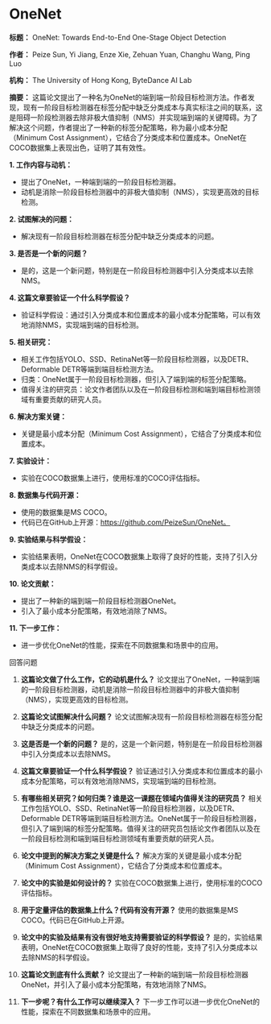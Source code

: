 # OneNet

**标题：** OneNet: Towards End-to-End One-Stage Object Detection

**作者：** Peize Sun, Yi Jiang, Enze Xie, Zehuan Yuan, Changhu Wang, Ping Luo

**机构：** The University of Hong Kong, ByteDance AI Lab

**摘要：**
这篇论文提出了一种名为OneNet的端到端一阶段目标检测方法。作者发现，现有一阶段目标检测器在标签分配中缺乏分类成本与真实标注之间的联系，这是阻碍一阶段检测器去除非极大值抑制（NMS）并实现端到端的关键障碍。为了解决这个问题，作者提出了一种新的标签分配策略，称为最小成本分配（Minimum Cost Assignment），它结合了分类成本和位置成本。OneNet在COCO数据集上表现出色，证明了其有效性。

**1. 工作内容与动机：**
   - 提出了OneNet，一种端到端的一阶段目标检测器。
   - 动机是消除一阶段目标检测器中的非极大值抑制（NMS），实现更高效的目标检测。

**2. 试图解决的问题：**
   - 解决现有一阶段目标检测器在标签分配中缺乏分类成本的问题。

**3. 是否是一个新的问题？**
   - 是的，这是一个新问题，特别是在一阶段目标检测器中引入分类成本以去除NMS。

**4. 这篇文章要验证一个什么科学假设？**
   - 验证科学假设：通过引入分类成本和位置成本的最小成本分配策略，可以有效地消除NMS，实现端到端的目标检测。

**5. 相关研究：**
   - 相关工作包括YOLO、SSD、RetinaNet等一阶段目标检测器，以及DETR、Deformable DETR等端到端目标检测方法。
   - 归类：OneNet属于一阶段目标检测器，但引入了端到端的标签分配策略。
   - 值得关注的研究员：论文作者团队以及在一阶段目标检测和端到端目标检测领域有重要贡献的研究人员。

**6. 解决方案关键：**
   - 关键是最小成本分配（Minimum Cost Assignment），它结合了分类成本和位置成本。

**7. 实验设计：**
   - 实验在COCO数据集上进行，使用标准的COCO评估指标。

**8. 数据集与代码开源：**
   - 使用的数据集是MS COCO。
   - 代码已在GitHub上开源：https://github.com/PeizeSun/OneNet。

**9. 实验结果与科学假设：**
   - 实验结果表明，OneNet在COCO数据集上取得了良好的性能，支持了引入分类成本以去除NMS的科学假设。

**10. 论文贡献：**
   - 提出了一种新的端到端一阶段目标检测器OneNet。
   - 引入了最小成本分配策略，有效地消除了NMS。

**11. 下一步工作：**
   - 进一步优化OneNet的性能，探索在不同数据集和场景中的应用。


回答问题

1. **这篇论文做了什么工作，它的动机是什么？**
   论文提出了OneNet，一种端到端的一阶段目标检测器，动机是消除一阶段目标检测器中的非极大值抑制（NMS），实现更高效的目标检测。

2. **这篇论文试图解决什么问题？**
   论文试图解决现有一阶段目标检测器在标签分配中缺乏分类成本的问题。

3. **这是否是一个新的问题？**
   是的，这是一个新问题，特别是在一阶段目标检测器中引入分类成本以去除NMS。

4. **这篇文章要验证一个什么科学假设？**
   验证通过引入分类成本和位置成本的最小成本分配策略，可以有效地消除NMS，实现端到端的目标检测。

5. **有哪些相关研究？如何归类？谁是这一课题在领域内值得关注的研究员？**
   相关工作包括YOLO、SSD、RetinaNet等一阶段目标检测器，以及DETR、Deformable DETR等端到端目标检测方法。OneNet属于一阶段目标检测器，但引入了端到端的标签分配策略。值得关注的研究员包括论文作者团队以及在一阶段目标检测和端到端目标检测领域有重要贡献的研究人员。

6. **论文中提到的解决方案之关键是什么？**
   解决方案的关键是最小成本分配（Minimum Cost Assignment），它结合了分类成本和位置成本。

7. **论文中的实验是如何设计的？**
   实验在COCO数据集上进行，使用标准的COCO评估指标。

8. **用于定量评估的数据集上什么？代码有没有开源？**
   使用的数据集是MS COCO。代码已在GitHub上开源。

9. **论文中的实验及结果有没有很好地支持需要验证的科学假设？**
   是的，实验结果表明，OneNet在COCO数据集上取得了良好的性能，支持了引入分类成本以去除NMS的科学假设。

10. **这篇论文到底有什么贡献？**
   论文提出了一种新的端到端一阶段目标检测器OneNet，并引入了最小成本分配策略，有效地消除了NMS。

11. **下一步呢？有什么工作可以继续深入？**
   下一步工作可以进一步优化OneNet的性能，探索在不同数据集和场景中的应用。